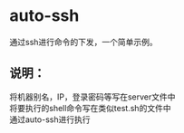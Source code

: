 # auto-ssh
通过ssh进行命令的下发，一个简单示例。
  
## 说明：
将机器别名，IP，登录密码等写在server文件中  
将要执行的shell命令写在类似test.sh的文件中  
通过auto-ssh进行执行  
